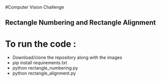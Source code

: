 #Computer Vision Challenge


## Rectangle Numbering and Rectangle Alignment





# To run the code :
  - Download/clone the repository along with the images
  - pip install requirements.txt
  - python rectangle_numbering.py
  - python rectangle_alignment.py
  
  
  
